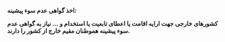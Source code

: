**اخذ گواهی عدم سوء پیشینه:**

**کشورهای خارجی جهت ارایه اقامت یا اعطای تابعیت یا استخدام و ... نیاز به گواهی عدم سوء پیشینه هموطنان مقیم خارج از کشور را دارند.**